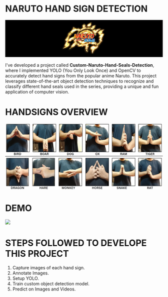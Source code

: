 # NARUTO HAND SIGN DETECTION
<img src="https://github.com/Vegadhardik7/Custom-Naurto-Hand-Sign-Detection/blob/master/naruto-image.png">

I've developed a project called **Custom-Naruto-Hand-Seals-Detection**, where I implemented YOLO (You Only Look Once) and OpenCV to accurately detect hand signs from the popular anime Naruto. This project leverages state-of-the-art object detection techniques to recognize and classify different hand seals used in the series, providing a unique and fun application of computer vision.

# HANDSIGNS OVERVIEW
![image](naruto-hand-signs.png)

# DEMO
![](demo-gif.gif)

# STEPS FOLLOWED TO DEVELOPE THIS PROJECT

1. Capture images of each hand sign.
2. Annotate Images.
3. Setup YOLO.
4. Train custom object detection model.
5. Predict on Images and Videos.    

